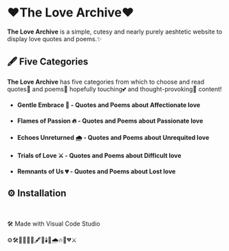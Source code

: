 # ❤️The Love Archive❤️

**The Love Archive** is a simple, cutesy and nearly purely aeshtetic website to display love quotes and poems.✨


## 🖋️ Five Categories

**The Love Archive** has five categories from which to choose and read quotes💬 and poems📜 hopefully touching💕 and thought-provoking💭 content!

- #### Gentle Embrace 🌺 - Quotes and Poems about Affectionate love
- #### Flames of Passion 🔥 - Quotes and Poems about Passionate love
- #### Echoes Unreturned 🌧️ - Quotes and Poems about Unrequited love
- #### Trials of Love ⚔️ - Quotes and Poems about Difficult love 
- #### Remnants of Us 💔 - Quotes and Poems about Lost love 

## ⚙️ Installation



<br>

🛠️ Made with Visual Code Studio


⚙️🛠️💭💕🎆💋🖋️📜🕯️🌺🌧️🔥💬💔⚔️
